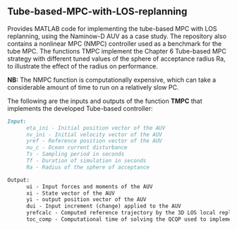 ## Tube-based-MPC-with-LOS-replanning

Provides MATLAB code for implementing the tube-based MPC with LOS replanning, using the Naminow-D AUV as a case study. The repository also contains a nonlinear MPC (NMPC) controller used as a benchmark for the tube MPC. The functions TMPC implement the Chapter 6 Tube-based MPC strategy with different tuned values of the sphere of acceptance radius Ra, to illustrate the effect of the radius on performance.

**NB:** The NMPC function is computationally expensive, which can take a considerable amount of time to run on a relatively slow PC.

The following are the inputs and outputs of the function **TMPC** that implements the developed Tube-based controller:
```markdown
Input:
      eta_ini - Initial position vector of the AUV 
      nv_ini - Initial velocity vector of the AUV
      yref - Reference position vector of the AUV
      nu_c - Ocean current disturbance
      Ts - Sampling period in seconds
      Tf - Duration of simulation in seconds
      Ra - Radius of the sphere of acceptance

Output:
      ui - Input forces and moments of the AUV 
      xi - State vector of the AUV
      yi - output position vector of the AUV
      dui - Input increment (change) applied to the AUV
      yrefcalc - Computed reference trajectory by the 3D LOS local replanning strategy
      toc_comp - Computational time of solving the QCQP used to implement the TMPC 

